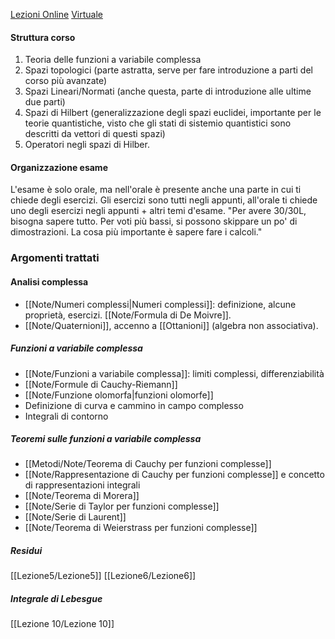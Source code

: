 [Lezioni Online](https://teams.microsoft.com/l/meetup-join/19%3ameeting_ZTgzOWY0ZjctZTY4MS00M2JmLTkwMjMtZjA1ZTI1NTRlNjk0%40thread.v2/0?context=%7b%22Tid%22%3a%22e99647dc-1b08-454a-bf8c-699181b389ab%22%2c%22Oid%22%3a%222c55c26c-015a-4c46-8f36-15f0e52daf58%22%7d) [Virtuale](https://virtuale.unibo.it/course/view.php?id=29392)

#### Struttura corso
1. Teoria delle funzioni a variabile complessa
2. Spazi topologici (parte astratta, serve per fare introduzione a parti del corso più avanzate)
3. Spazi Lineari/Normati (anche questa, parte di introduzione alle ultime due parti)
4. Spazi di Hilbert (generalizzazione degli spazi euclidei, importante per le teorie quantistiche, visto che gli stati di sistemio quantistici sono descritti da vettori di questi spazi)
5. Operatori negli spazi di Hilber.

#### Organizzazione esame
L'esame è solo orale, ma nell'orale è presente anche una parte in cui ti chiede degli esercizi. Gli esercizi sono tutti negli appunti, all'orale ti chiede uno degli esercizi negli appunti + altri temi d'esame. "Per avere 30/30L, bisogna sapere tutto. Per voti più bassi, si possono skippare un po' di dimostrazioni. La cosa più importante è sapere fare i calcoli."

### Argomenti trattati
#### Analisi complessa
- [[Note/Numeri complessi|Numeri complessi]]: definizione, alcune proprietà, esercizi. [[Note/Formula di De Moivre]].
-  [[Note/Quaternioni]], accenno a [[Ottanioni]] (algebra non associativa).
##### Funzioni a variabile complessa
- [[Note/Funzioni a variabile complessa]]: limiti complessi, differenziabilità
- [[Note/Formule di Cauchy-Riemann]]
- [[Note/Funzione olomorfa|funzioni olomorfe]]
- Definizione di curva e cammino in campo complesso
- Integrali di contorno
##### Teoremi sulle funzioni a variabile complessa
- [[Metodi/Note/Teorema di Cauchy per funzioni complesse]]
- [[Note/Rappresentazione di Cauchy per funzioni complesse]] e concetto di rappresentazioni integrali
- [[Note/Teorema di Morera]]
- [[Note/Serie di Taylor per funzioni complesse]]
- [[Note/Serie di Laurent]]
- [[Note/Teorema di Weierstrass per funzioni complesse]]
##### Residui
[[Lezione5/Lezione5]]
[[Lezione6/Lezione6]]

##### Integrale di Lebesgue
[[Lezione 10/Lezione 10]]
